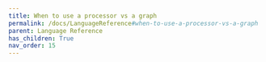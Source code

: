 ```yaml
---
title: When to use a processor vs a graph
permalink: /docs/LanguageReference#when-to-use-a-processor-vs-a-graph
parent: Language Reference
has_children: True
nav_order: 15
---
```

